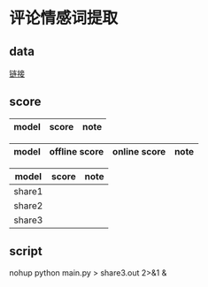 # 评论情感词提取
## data
[链接](https://god.yanxishe.com/103)
## score
|model|score|note|
|:---:|:---:|:---:|

|model|offline score|online score|note|
|:---:|:---:|:---:|:---:|


|model|score|note|
|:---:|:---:|:---:|
|share1||
|share2||
|share3||

## script
nohup python main.py  > share3.out 2>&1 &



